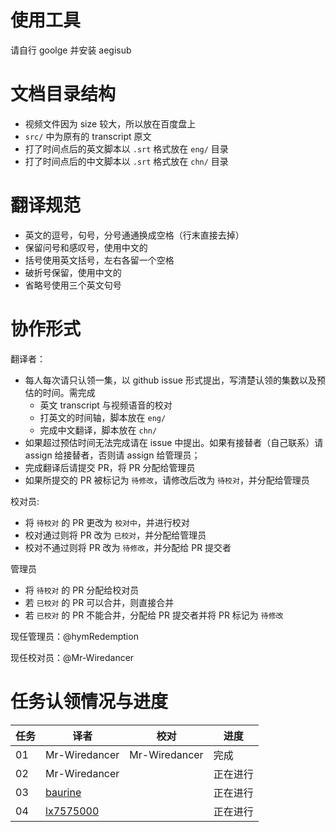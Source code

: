 # 使用工具
请自行 goolge 并安装 aegisub

# 文档目录结构

* 视频文件因为 size 较大，所以放在百度盘上
* `src/` 中为原有的 transcript 原文
* 打了时间点后的英文脚本以 `.srt` 格式放在 `eng/` 目录
* 打了时间点后的中文脚本以 `.srt` 格式放在 `chn/` 目录

# 翻译规范
* 英文的逗号，句号，分号通通换成空格（行末直接去掉）
* 保留问号和感叹号，使用中文的
* 括号使用英文括号，左右各留一个空格
* 破折号保留，使用中文的
* 省略号使用三个英文句号

# 协作形式

翻译者：

* 每人每次请只认领一集，以 github issue 形式提出，写清楚认领的集数以及预估的时间。需完成
  * 英文 transcript 与视频语音的校对
  * 打英文的时间轴，脚本放在 `eng/`
  * 完成中文翻译，脚本放在 `chn/`
* 如果超过预估时间无法完成请在 issue 中提出。如果有接替者（自己联系）请 assign 给接替者，否则请 assign 给管理员；
* 完成翻译后请提交 PR，将 PR 分配给管理员
* 如果所提交的 PR 被标记为 `待修改`，请修改后改为 `待校对`，并分配给管理员

校对员:
* 将 `待校对` 的 PR 更改为 `校对中`，并进行校对
* 校对通过则将 PR 改为 `已校对`，并分配给管理员
* 校对不通过则将 PR 改为 `待修改`，并分配给 PR 提交者

管理员
* 将 `待校对` 的 PR 分配给校对员
* 若 `已校对` 的 PR 可以合并，则直接合并
* 若 `已校对` 的 PR 不能合并，分配给 PR 提交者并将 PR 标记为 `待修改`


现任管理员：@hymRedemption

现任校对员：@Mr-Wiredancer

# 任务认领情况与进度
任务 | 译者 | 校对 | 进度
---- | ---- | ---- | ---
01 | Mr-Wiredancer | Mr-Wiredancer | 完成
02 | Mr-Wiredancer |  | 正在进行
03 | [baurine](https://github.com/baurine) | | 正在进行
04 | [lx7575000](https://github.com/lx7575000)| | 正在进行
